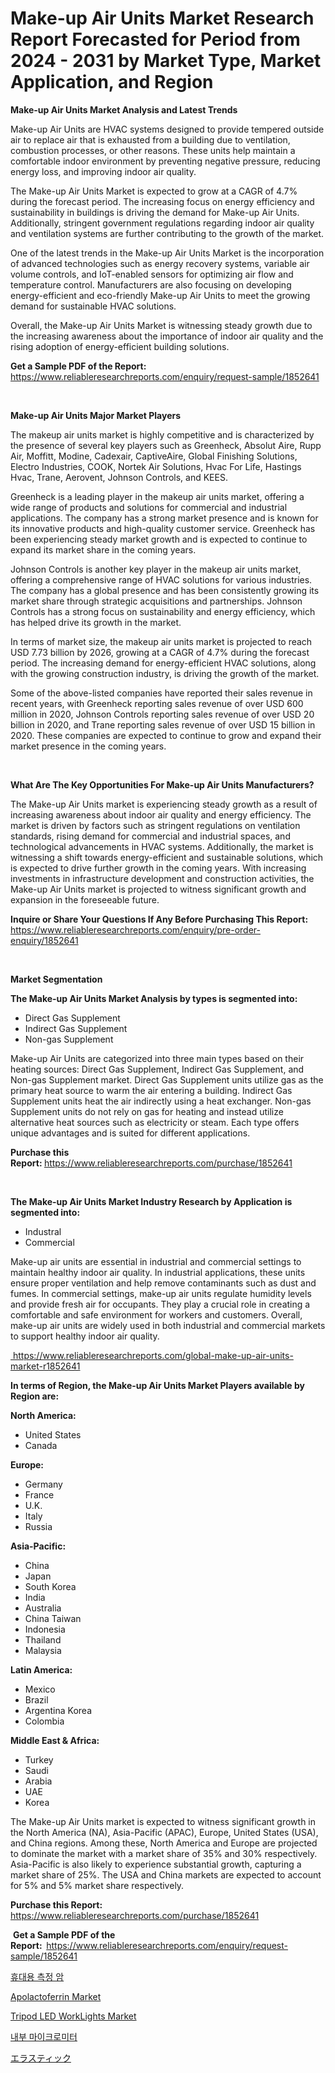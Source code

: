 <p><h1>Make-up Air Units Market Research Report Forecasted for Period from 2024 -  2031 by Market Type, Market Application, and Region</h1></p><p><strong>Make-up Air Units Market Analysis and Latest Trends</strong></p>
<p><p>Make-up Air Units are HVAC systems designed to provide tempered outside air to replace air that is exhausted from a building due to ventilation, combustion processes, or other reasons. These units help maintain a comfortable indoor environment by preventing negative pressure, reducing energy loss, and improving indoor air quality.</p><p>The Make-up Air Units Market is expected to grow at a CAGR of 4.7% during the forecast period. The increasing focus on energy efficiency and sustainability in buildings is driving the demand for Make-up Air Units. Additionally, stringent government regulations regarding indoor air quality and ventilation systems are further contributing to the growth of the market.</p><p>One of the latest trends in the Make-up Air Units Market is the incorporation of advanced technologies such as energy recovery systems, variable air volume controls, and IoT-enabled sensors for optimizing air flow and temperature control. Manufacturers are also focusing on developing energy-efficient and eco-friendly Make-up Air Units to meet the growing demand for sustainable HVAC solutions.</p><p>Overall, the Make-up Air Units Market is witnessing steady growth due to the increasing awareness about the importance of indoor air quality and the rising adoption of energy-efficient building solutions.</p></p>
<p><strong>Get a Sample PDF of the Report:&nbsp;</strong> <a href="https://www.reliableresearchreports.com/enquiry/request-sample/1852641">https://www.reliableresearchreports.com/enquiry/request-sample/1852641</a></p>
<p>&nbsp;</p>
<p><strong>Make-up Air Units Major Market Players</strong></p>
<p><p>The makeup air units market is highly competitive and is characterized by the presence of several key players such as Greenheck, Absolut Aire, Rupp Air, Moffitt, Modine, Cadexair, CaptiveAire, Global Finishing Solutions, Electro Industries, COOK, Nortek Air Solutions, Hvac For Life, Hastings Hvac, Trane, Aerovent, Johnson Controls, and KEES. </p><p>Greenheck is a leading player in the makeup air units market, offering a wide range of products and solutions for commercial and industrial applications. The company has a strong market presence and is known for its innovative products and high-quality customer service. Greenheck has been experiencing steady market growth and is expected to continue to expand its market share in the coming years.</p><p>Johnson Controls is another key player in the makeup air units market, offering a comprehensive range of HVAC solutions for various industries. The company has a global presence and has been consistently growing its market share through strategic acquisitions and partnerships. Johnson Controls has a strong focus on sustainability and energy efficiency, which has helped drive its growth in the market.</p><p>In terms of market size, the makeup air units market is projected to reach USD 7.73 billion by 2026, growing at a CAGR of 4.7% during the forecast period. The increasing demand for energy-efficient HVAC solutions, along with the growing construction industry, is driving the growth of the market. </p><p>Some of the above-listed companies have reported their sales revenue in recent years, with Greenheck reporting sales revenue of over USD 600 million in 2020, Johnson Controls reporting sales revenue of over USD 20 billion in 2020, and Trane reporting sales revenue of over USD 15 billion in 2020. These companies are expected to continue to grow and expand their market presence in the coming years.</p></p>
<p>&nbsp;</p>
<p><strong>What Are The Key Opportunities For Make-up Air Units Manufacturers?</strong></p>
<p><p>The Make-up Air Units market is experiencing steady growth as a result of increasing awareness about indoor air quality and energy efficiency. The market is driven by factors such as stringent regulations on ventilation standards, rising demand for commercial and industrial spaces, and technological advancements in HVAC systems. Additionally, the market is witnessing a shift towards energy-efficient and sustainable solutions, which is expected to drive further growth in the coming years. With increasing investments in infrastructure development and construction activities, the Make-up Air Units market is projected to witness significant growth and expansion in the foreseeable future.</p></p>
<p><strong>Inquire or Share Your Questions If Any Before Purchasing This Report:</strong> <a href="https://www.reliableresearchreports.com/enquiry/pre-order-enquiry/1852641">https://www.reliableresearchreports.com/enquiry/pre-order-enquiry/1852641</a></p>
<p>&nbsp;</p>
<p><strong>Market Segmentation</strong></p>
<p><strong>The Make-up Air Units Market Analysis by types is segmented into:</strong></p>
<p><ul><li>Direct Gas Supplement</li><li>Indirect Gas Supplement</li><li>Non-gas Supplement</li></ul></p>
<p><p>Make-up Air Units are categorized into three main types based on their heating sources: Direct Gas Supplement, Indirect Gas Supplement, and Non-gas Supplement market. Direct Gas Supplement units utilize gas as the primary heat source to warm the air entering a building. Indirect Gas Supplement units heat the air indirectly using a heat exchanger. Non-gas Supplement units do not rely on gas for heating and instead utilize alternative heat sources such as electricity or steam. Each type offers unique advantages and is suited for different applications.</p></p>
<p><strong>Purchase this Report:&nbsp;</strong><a href="https://www.reliableresearchreports.com/purchase/1852641">https://www.reliableresearchreports.com/purchase/1852641</a></p>
<p>&nbsp;</p>
<p><strong>The Make-up Air Units Market Industry Research by Application is segmented into:</strong></p>
<p><ul><li>Industral</li><li>Commercial</li></ul></p>
<p><p>Make-up air units are essential in industrial and commercial settings to maintain healthy indoor air quality. In industrial applications, these units ensure proper ventilation and help remove contaminants such as dust and fumes. In commercial settings, make-up air units regulate humidity levels and provide fresh air for occupants. They play a crucial role in creating a comfortable and safe environment for workers and customers. Overall, make-up air units are widely used in both industrial and commercial markets to support healthy indoor air quality.</p></p>
<p><a href="https://www.reliableresearchreports.com/global-make-up-air-units-market-r1852641">&nbsp;https://www.reliableresearchreports.com/global-make-up-air-units-market-r1852641</a></p>
<p><strong>In terms of Region, the Make-up Air Units Market Players available by Region are:</strong></p>
<p>
    <p> <strong> North America: </strong>
        <ul>
            <li>United States</li>
            <li>Canada</li>
        </ul>
        </p> 
    <p> <strong> Europe: </strong>
        <ul>
            <li>Germany</li>
            <li>France</li>
            <li>U.K.</li>
            <li>Italy</li>
            <li>Russia</li>
        </ul>
        </p> 
    <p> <strong> Asia-Pacific: </strong>
        <ul>
            <li>China</li>
            <li>Japan</li>
            <li>South Korea</li>
            <li>India</li>
            <li>Australia</li>
            <li>China Taiwan</li>
            <li>Indonesia</li>
            <li>Thailand</li>
            <li>Malaysia</li>
        </ul>
        </p> 
    <p> <strong> Latin America: </strong>
        <ul>
            <li>Mexico</li>
            <li>Brazil</li>
            <li>Argentina Korea</li>
            <li>Colombia</li>
        </ul>
        </p> 
    <p> <strong> Middle East & Africa: </strong>
        <ul>
            <li>Turkey</li>
            <li>Saudi</li>
            <li>Arabia</li>
            <li>UAE</li>
            <li>Korea</li>
        </ul>
    </p>
    </p>
<p><p>The Make-up Air Units market is expected to witness significant growth in the North America (NA), Asia-Pacific (APAC), Europe, United States (USA), and China regions. Among these, North America and Europe are projected to dominate the market with a market share of 35% and 30% respectively. Asia-Pacific is also likely to experience substantial growth, capturing a market share of 25%. The USA and China markets are expected to account for 5% and 5% market share respectively.</p></p>
<p><strong>Purchase this Report: </strong><a href="https://www.reliableresearchreports.com/purchase/1852641">https://www.reliableresearchreports.com/purchase/1852641</a></p>
<p>&nbsp;<strong>Get a Sample PDF of the Report:&nbsp;&nbsp;</strong><a href="https://www.reliableresearchreports.com/enquiry/request-sample/1852641">https://www.reliableresearchreports.com/enquiry/request-sample/1852641</a></p>
<p><strong></strong></p>
<p><p><a href="https://github.com/vsap75a286l/Market-Research-Report-List-1/blob/main/277831839447.md">휴대용 측정 암</a></p><p><a href="https://issuu.com/reportprime-2/docs/apolactoferrin-market-size-2030.pptx">Apolactoferrin Market</a></p><p><a href="https://github.com/wusalecollins540tpqoz/Market-Research-Report-List-2/blob/main/tripod-led-worklights-market.md">Tripod LED WorkLights Market</a></p><p><a href="https://github.com/Maeennan456456/Market-Research-Report-List-1/blob/main/621506739448.md">내부 마이크로미터</a></p><p><a href="https://github.com/JaydaWisoky2014/Market-Research-Report-List-1/blob/main/135804642865.md">エラスティック</a></p></p>